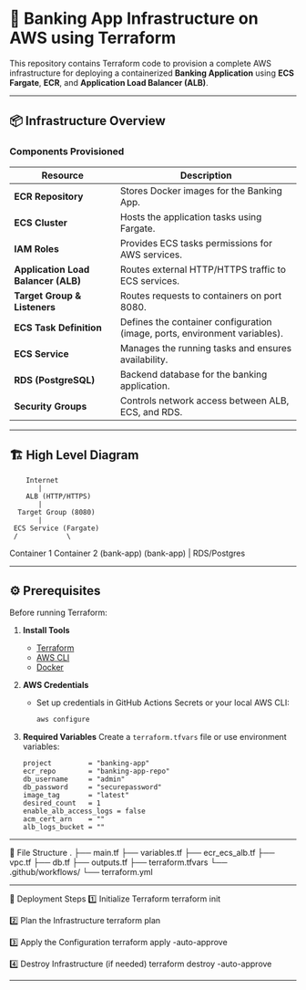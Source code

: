 # 🚀 Banking App Infrastructure on AWS using Terraform

This repository contains Terraform code to provision a complete AWS infrastructure for deploying a containerized **Banking Application** using **ECS Fargate**, **ECR**, and **Application Load Balancer (ALB)**.

---

## 📦 Infrastructure Overview

### Components Provisioned
| Resource | Description |
|-----------|--------------|
| **ECR Repository** | Stores Docker images for the Banking App. |
| **ECS Cluster** | Hosts the application tasks using Fargate. |
| **IAM Roles** | Provides ECS tasks permissions for AWS services. |
| **Application Load Balancer (ALB)** | Routes external HTTP/HTTPS traffic to ECS services. |
| **Target Group & Listeners** | Routes requests to containers on port 8080. |
| **ECS Task Definition** | Defines the container configuration (image, ports, environment variables). |
| **ECS Service** | Manages the running tasks and ensures availability. |
| **RDS (PostgreSQL)** | Backend database for the banking application. |
| **Security Groups** | Controls network access between ALB, ECS, and RDS. |

---

## 🏗️ High Level Diagram

        Internet
           |
        ALB (HTTP/HTTPS)
           |
      Target Group (8080)
           |
     ECS Service (Fargate)
     /            \
Container 1      Container 2
(bank-app)       (bank-app)
           |
        RDS/Postgres

---

## ⚙️ Prerequisites

Before running Terraform:

1. **Install Tools**
   - [Terraform](https://developer.hashicorp.com/terraform/downloads)
   - [AWS CLI](https://docs.aws.amazon.com/cli/latest/userguide/getting-started-install.html)
   - [Docker](https://www.docker.com/)

2. **AWS Credentials**
   - Set up credentials in GitHub Actions Secrets or your local AWS CLI:
     ```bash
     aws configure
     ```

3. **Required Variables**
   Create a `terraform.tfvars` file or use environment variables:
   ```hcl
   project         = "banking-app"
   ecr_repo        = "banking-app-repo"
   db_username     = "admin"
   db_password     = "securepassword"
   image_tag       = "latest"
   desired_count   = 1
   enable_alb_access_logs = false
   acm_cert_arn    = ""
   alb_logs_bucket = ""
---
🧩 File Structure
.
├── main.tf
├── variables.tf
├── ecr_ecs_alb.tf
├── vpc.tf
├── db.tf
├── outputs.tf
├── terraform.tfvars
└── .github/workflows/
    └── terraform.yml

---

🚀 Deployment Steps
1️⃣ Initialize Terraform
terraform init

2️⃣ Plan the Infrastructure
terraform plan

3️⃣ Apply the Configuration
terraform apply -auto-approve

4️⃣ Destroy Infrastructure (if needed)
terraform destroy -auto-approve

---
